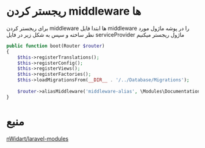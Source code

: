 # ریجستر کردن middleware ها
برای ریجستر کردن middleware ها ابتدا فایل middleware را در پوشه ماژول مورد نظر ساخته و سپس به شکل زیر در فایل serviceProvider ماژول ریجستر میکنیم

```php
public function boot(Router $router)
{
	$this->registerTranslations();
	$this->registerConfig();
	$this->registerViews();
	$this->registerFactories();
	$this->loadMigrationsFrom(__DIR__ . '/../Database/Migrations');
	
	$router->aliasMiddleware('middleware-alias', \Modules\Documentation\Http\Middleware\MiddlewareClass::class);
}
```

# منبع

[nWidart/laravel-modules](https://nwidart.com/laravel-modules/v4/introduction)